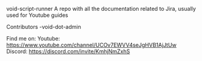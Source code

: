 void-script-runner
A repo with all the documentation related to Jira, usually used for Youtube guides

Contributors
 -void-dot-admin

Find me on:
Youtube: https://www.youtube.com/channel/UCOv7EWVV4seJgHVB1AjJtUw
Discord: https://discord.com/invite/KmhjNmZxhS
